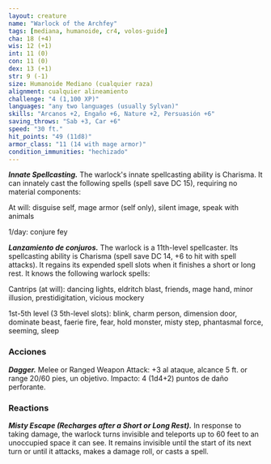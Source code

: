 ```yaml
---
layout: creature
name: "Warlock of the Archfey"
tags: [mediana, humanoide, cr4, volos-guide]
cha: 18 (+4)
wis: 12 (+1)
int: 11 (0)
con: 11 (0)
dex: 13 (+1)
str: 9 (-1)
size: Humanoide Mediano (cualquier raza)
alignment: cualquier alineamiento
challenge: "4 (1,100 XP)"
languages: "any two languages (usually Sylvan)"
skills: "Arcanos +2, Engaño +6, Nature +2, Persuasión +6"
saving_throws: "Sab +3, Car +6"
speed: "30 ft."
hit_points: "49 (11d8)"
armor_class: "11 (14 with mage armor)"
condition_immunities: "hechizado"
---
```


***Innate Spellcasting.*** The warlock's innate spellcasting ability is Charisma. It can innately cast the following spells (spell save DC 15), requiring no material components:

At will: disguise self, mage armor (self only), silent image, speak with animals

1/day: conjure fey

***Lanzamiento de conjuros.*** The warlock is a 11th-level spellcaster. Its spellcasting ability is Charisma (spell save DC 14, +6 to hit with spell attacks). It regains its expended spell slots when it finishes a short or long rest. It knows the following warlock spells:

Cantrips (at will): dancing lights, eldritch blast, friends, mage hand, minor illusion, prestidigitation, vicious mockery

1st-5th level (3 5th-level slots): blink, charm person, dimension door, dominate beast, faerie fire, fear, hold monster, misty step, phantasmal force, seeming, sleep

### Acciones

***Dagger.*** Melee or Ranged Weapon Attack: +3 al ataque, alcance 5 ft. or range 20/60 pies, un objetivo. Impacto: 4 (1d4+2) puntos de daño perforante.

### Reactions

***Misty Escape (Recharges after a Short or Long Rest).*** In response to taking damage, the warlock turns invisible and teleports up to 60 feet to an unoccupied space it can see. It remains invisible until the start of its next turn or until it attacks, makes a damage roll, or casts a spell.